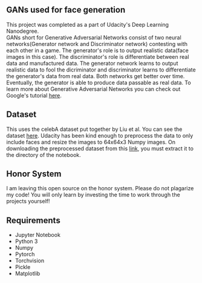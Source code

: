 ## GANs used for face generation
This project was completed as a part of Udacity's Deep Learning Nanodegree.<br />
GANs short for Generative Adversarial Networks consist of two neural networks(Generator network and Discriminator network) contesting with each other in a game. The generator's role is to output realistic data(face images in this case). The discriminator's role is differentiate between real data and manufactured data. The generator network learns to output realistic data  to fool the dicriminator and discriminator learns to differentiate the generator's data from real data. Both networks get better over time. Eventually, the generator is able to produce data passable as real data. To learn more about Generative Adversarial Networks you can check out Google's tutorial [here](https://developers.google.com/machine-learning/gan).

## Dataset
This uses the celebA dataset put together by Liu et al.
You can see the dataset [here](http://mmlab.ie.cuhk.edu.hk/projects/CelebA.html).
Udacity has been kind enough to preprocess the data to only include faces and resize the images to 64x64x3 Numpy images. On downloading the preprocessed dataset from this [link](https://s3.amazonaws.com/video.udacity-data.com/topher/2018/November/5be7eb6f_processed-celeba-small/processed-celeba-small.zip), you must extract it to the directory of the notebook.

## Honor System
I am leaving this open source on the honor system. Please do not plagarize my code! You will only learn by investing the time to work through the projects yourself!

## Requirements
- Jupyter Notebook
- Python 3
- Numpy
- Pytorch
- Torchvision
- Pickle
- Matplotlib
